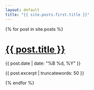 ```yaml
---
layout: default
title: "{{ site.posts.first.title }}"
---
```


<div class="articles-list">
    {% for post in site.posts %}
      <div>
        <h1 class="entry-title"><a href="{{ post.url }}">{{ post.title }}</a></h1>
        <p>{{ post.date | date: "%B %d, %Y" }}</p>
        <p>{{ post.excerpt | truncatewords: 50 }}</p>
      </div>
    {% endfor %}
</div>
